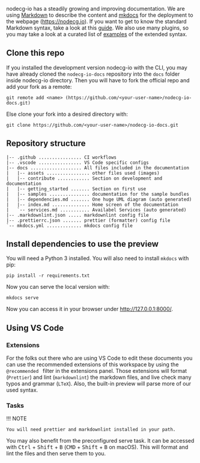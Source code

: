 nodecg-io has a steadily growing and improving documentation. We are using
[Markdown](https://en.wikipedia.org/wiki/Markdown) to describe the content and
[mkdocs](https://www.mkdocs.org/) for the deployment to the webpage (<https://nodecg.io>). If you want to
get to know the standard Markdown syntax, take a look at this
[guide](https://www.markdownguide.org/). We also use many plugins, so you may
take a look at a curated list of [examples](docs_markdown.md) of the extended syntax.

## Clone this repo

If you installed the development version nodecg-io with the CLI, you may have already cloned the `nodecg-io-docs` repository into the `docs` folder inside nodecg-io directory. Then you will have to fork the official repo and add your fork as a remote:

```shell
git remote add <name> (https://github.com/<your-user-name>/nodecg-io-docs.git)
```

Else clone your fork into a desired directory with:

```shell
git clone https://github.com/<your-user-name>/nodecg-io-docs.git
```

## Repository structure

```plain
|-- .github ................ CI workflows
|-- .vscode ................ VS Code specific configs
|-- docs ................... All files included in the documentation
|   |-- assets ................ other files used (images)
|   |-- contribute ............ Section on development and documentation
|   |-- getting_started ....... Section on first use
|   |-- samples ............... documentation for the sample bundles
|   |-- dependencies.md ....... One huge UML diagram (auto generated)
|   |-- index.md .............. Home screen of the documentation
|   `-- services.md ........... Availabel Services (auto generated)
|-- .markdownlint.json ..... markdownlint config file
|-- .prettierrc.json ....... prettier (formatter) config file
`-- mkdocs.yml ............. mkdocs config file
```

## Install dependencies to use the preview

You will need a Python 3 installed. You will also need to install `mkdocs` with pip:

```shell
pip install -r requirements.txt
```

Now you can serve the local version with:

```shell
mkdocs serve
```

Now you can access it in your browser under <http://127.0.0.1:8000/>.

## Using VS Code

### Extensions

For the folks out there who are using VS Code to edit these documents you can use
the recommended extensions of this workspace by using the `@recommended ` filter
in the extensions panel. Those extensions will format (`Prettier`) and lint
(`markdownlint`) the markdown files, and live check many typos and grammar
(`LTeX`). Also, the built-in preview will parse more of our used syntax.

### Tasks

!!! NOTE

    You will need prettier and markdownlint installed in your path.

You may also benefit from the preconfigured serve task. It can be accessed with <kbd>Ctrl</kbd> +
<kbd>Shift</kbd> + <kbd>B</kbd> (<kbd>CMD</kbd> + <kbd>Shift</kbd> + <kbd>B</kbd>
on macOS). This will format and lint the files and then serve them to you.
